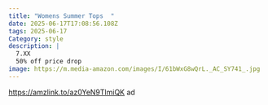 ```yaml
---
title: "Womens Summer Tops  "
date: 2025-06-17T17:08:56.108Z
tags: 2025-06-17
Category: style
description: |
  7.XX
  50% off price drop
image: https://m.media-amazon.com/images/I/61bWxG8wQrL._AC_SY741_.jpg
---
```

https://amzlink.to/az0YeN9TlmiQK     ad